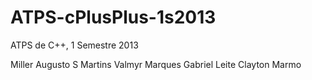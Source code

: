 ATPS-cPlusPlus-1s2013
=====================

ATPS de C++, 1 Semestre 2013

Miller Augusto S Martins
Valmyr Marques
Gabriel Leite
Clayton Marmo
